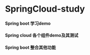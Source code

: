 # SpringCloud-study

#### Spring boot 学习demo
#### Spring cloud 各个组件demo及其测试
#### Spring boot 整合其他功能 
